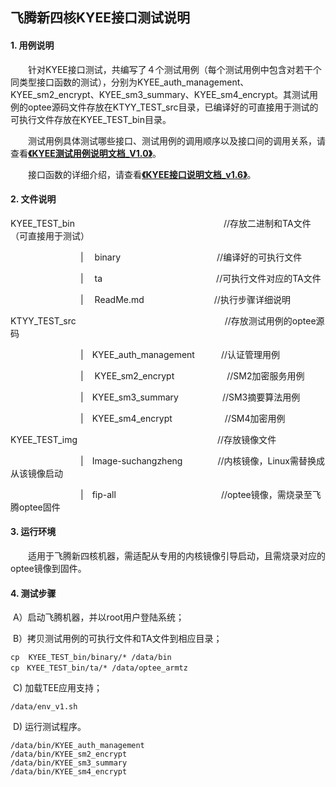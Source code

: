## 飞腾新四核KYEE接口测试说明

#### 1. 用例说明

　　针对KYEE接口测试，共编写了４个测试用例（每个测试用例中包含对若干个同类型接口函数的测试），分别为KYEE_auth_management、KYEE_sm2_encrypt、KYEE_sm3_summary、KYEE_sm4_encrypt。其测试用例的optee源码文件存放在KTYY_TEST_src目录，已编译好的可直接用于测试的可执行文件存放在KYEE_TEST_bin目录。

　　测试用例具体测试哪些接口、测试用例的调用顺序以及接口间的调用关系，请查看<u>**《KYEE测试用例说明文档_V1.0》**</u>。

　　接口函数的详细介绍，请查看<u>**《KYEE接口说明文档_v1.6》**</u>。



#### 2.  文件说明

KYEE_TEST_bin　　　　　　　　　　　　　　　　　//存放二进制和TA文件（可直接用于测试）

　　　　　　　　| 　binary　　　　　　　　　　　//编译好的可执行文件

　　　　　　　　| 　ta　　　　　　　　　　　　　//可执行文件对应的TA文件

　　　　　　　　| 　ReadMe.md　　　　　　　　//执行步骤详细说明



KTYY_TEST_src　　　　　　　　　　　　　　　　　//存放测试用例的optee源码  

　　　　　　　　|　KYEE_auth_management　　　//认证管理用例

　　　　　　　　| 　KYEE_sm2_encrypt　　　　　　//SM2加密服务用例

　　　　　　　　|　KYEE_sm3_summary　　　　　//SM3摘要算法用例

　　　　　　　　|　KYEE_sm4_encrypt　　　　　　//SM4加密用例



KYEE_TEST_img　　　　　　　　　　　　　　　　//存放镜像文件	

　　　　　　　　|　Image-suchangzheng　　　　//内核镜像，Linux需替换成从该镜像启动

　　　　　　　　|　fip-all　　　　　　　　　　　　//optee镜像，需烧录至飞腾optee固件



#### 3. 运行环境

　　适用于飞腾新四核机器，需适配从专用的内核镜像引导启动，且需烧录对应的optee镜像到固件。



#### 4. 测试步骤

​	A）启动飞腾机器，并以root用户登陆系统；

​	B）拷贝测试用例的可执行文件和TA文件到相应目录；

```shell
cp  KYEE_TEST_bin/binary/* /data/bin
cp　KYEE_TEST_bin/ta/* /data/optee_armtz
```

​	C)  加载TEE应用支持；					

```　shell
/data/env_v1.sh	
```

​	D)  运行测试程序。

```shel
/data/bin/KYEE_auth_management
/data/bin/KYEE_sm2_encrypt
/data/bin/KYEE_sm3_summary
/data/bin/KYEE_sm4_encrypt
```



